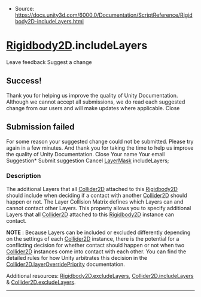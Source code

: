 * Source: https://docs.unity3d.com/6000.0/Documentation/ScriptReference/Rigidbody2D-includeLayers.html

#  [Rigidbody2D](https://docs.unity3d.com/6000.0/Documentation/ScriptReference/Rigidbody2D.html).includeLayers
Leave feedback
Suggest a change
## Success!
Thank you for helping us improve the quality of Unity Documentation. Although we cannot accept all submissions, we do read each suggested change from our users and will make updates where applicable.
Close
## Submission failed
For some reason your suggested change could not be submitted. Please <a>try again</a> in a few minutes. And thank you for taking the time to help us improve the quality of Unity Documentation.
Close
Your name Your email Suggestion* Submit suggestion
Cancel
[LayerMask](https://docs.unity3d.com/6000.0/Documentation/ScriptReference/LayerMask.html) includeLayers; 
### Description
The additional Layers that all [Collider2D](https://docs.unity3d.com/6000.0/Documentation/ScriptReference/Collider2D.html) attached to this [Rigidbody2D](https://docs.unity3d.com/6000.0/Documentation/ScriptReference/Rigidbody2D.html) should include when deciding if a contact with another [Collider2D](https://docs.unity3d.com/6000.0/Documentation/ScriptReference/Collider2D.html) should happen or not.
The Layer Collision Matrix defines which Layers can and cannot contact other Layers. This property allows you to specify additional Layers that all [Collider2D](https://docs.unity3d.com/6000.0/Documentation/ScriptReference/Collider2D.html) attached to this [Rigidbody2D](https://docs.unity3d.com/6000.0/Documentation/ScriptReference/Rigidbody2D.html) instance can contact.  
  
**NOTE** : Because Layers can be included or excluded differently depending on the settings of each [Collider2D](https://docs.unity3d.com/6000.0/Documentation/ScriptReference/Collider2D.html) instance, there is the potential for a conflicting decision for whether contact should happen or not when two [Collider2D](https://docs.unity3d.com/6000.0/Documentation/ScriptReference/Collider2D.html) instances come into contact with each other. You can find the detailed rules for how Unity arbitrates this decision in the [Collider2D.layerOverridePriority](https://docs.unity3d.com/6000.0/Documentation/ScriptReference/Collider2D-layerOverridePriority.html) documentation.  
  
Additional resources: [Rigidbody2D.excludeLayers](https://docs.unity3d.com/6000.0/Documentation/ScriptReference/Rigidbody2D-excludeLayers.html), [Collider2D.includeLayers](https://docs.unity3d.com/6000.0/Documentation/ScriptReference/Collider2D-includeLayers.html) & [Collider2D.excludeLayers](https://docs.unity3d.com/6000.0/Documentation/ScriptReference/Collider2D-excludeLayers.html).
* * *
